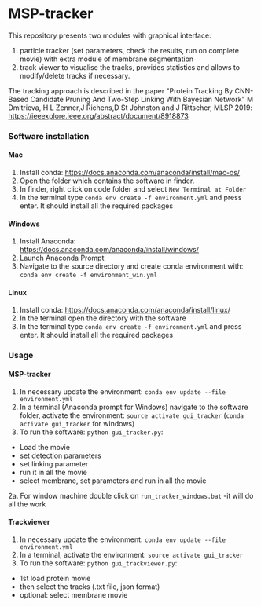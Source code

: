 # MSP-tracker
This repository presents two modules with graphical interface: 
1) particle tracker  (set parameters, check the results, run on complete movie) with extra module of membrane segmentation
2) track viewer to visualise the tracks, provides statistics and allows to modify/delete tracks if necessary.


The tracking approach is described in the paper "Protein Tracking By CNN-Based Candidate Pruning And Two-Step Linking With Bayesian Network" M Dmitrieva, H L Zenner,J Richens,D St Johnston and J Rittscher, MLSP 2019:  https://ieeexplore.ieee.org/abstract/document/8918873 


### Software installation

#### Mac
1. Install conda:  https://docs.anaconda.com/anaconda/install/mac-os/
2. Open the folder which contains the software in finder.
3. In finder, right click on code folder and select `New Terminal at Folder`
4. In the terminal type `conda env create -f environment.yml` and press enter. It should install all the required packages

#### Windows
1. Install Anaconda: https://docs.anaconda.com/anaconda/install/windows/
2. Launch Anaconda Prompt
3. Navigate to the source directory and create conda environment with: `conda env create -f environment_win.yml`

#### Linux
1. Install conda: https://docs.anaconda.com/anaconda/install/linux/
2. In the terminal open the directory with the software
3. In the terminal type `conda env create -f environment.yml` and press enter. It should install all the required packages

### Usage 

#### MSP-tracker
1. In necessary update the environment: `conda env update --file environment.yml`
2. In a terminal (Anaconda prompt for Windows) navigate to the software folder, activate the environment: `source activate gui_tracker` (`conda activate gui_tracker` for windows)
3. To run the software: `python gui_tracker.py`:
  - Load the movie
  - set detection parameters
  - set linking parameter
  - run it in all the movie
  - select membrane, set parameters and run in all the movie
  
2a. For window machine double click on `run_tracker_windows.bat` -it will do all the work



#### Trackviewer
1. In necessary update the environment: `conda env update --file environment.yml`
2. In a terminal, activate the environment: `source activate gui_tracker`
3. To run the software: `python gui_trackviewer.py`:
  - 1st load protein movie
  - then select the tracks (.txt file, json format)
  - optional: select membrane movie

